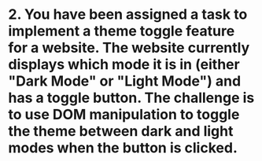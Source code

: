 # 2. You have been assigned a task to implement a theme toggle feature for a website. The website currently displays which mode it is in (either "Dark Mode" or "Light Mode") and has a toggle button. The challenge is to use DOM manipulation to toggle the theme between dark and light modes when the button is clicked.